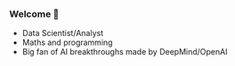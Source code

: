 ### Welcome 👋

- Data Scientist/Analyst
- Maths and programming
- Big fan of AI breakthroughs made by DeepMind/OpenAI


